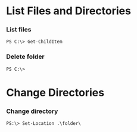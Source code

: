 # List Files and Directories

### List files

`PS C:\> Get-ChildItem`

### Delete folder

`PS C:\>`

# Change Directories

### **Change directory**

`PS:\> Set-Location .\folder\`
